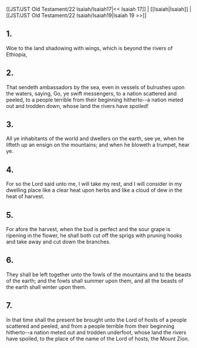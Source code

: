 [[JST/JST Old Testament/22 Isaiah/Isaiah17|<< Isaiah 17]] | [[Isaiah|Isaiah]] | [[JST/JST Old Testament/22 Isaiah/Isaiah19|Isaiah 19 >>]]
## 1.
Woe to the land shadowing with wings, which is beyond the rivers of Ethiopia,
## 2.
That sendeth ambassadors by the sea, even in vessels of bulrushes upon the waters, saying, Go, ye swift messengers, to a nation scattered and peeled, to a people terrible from their beginning hitherto\--a nation meted out and trodden down, whose land the rivers have spoiled!
## 3.
All ye inhabitants of the world and dwellers on the earth, see ye, when he lifteth up an ensign on the mountains; and when he bloweth a trumpet, hear ye.
## 4.
For so the Lord said unto me, I will take my rest, and I will consider in my dwelling place like a clear heat upon herbs and like a cloud of dew in the heat of harvest.
## 5.
For afore the harvest, when the bud is perfect and the sour grape is ripening in the flower, he shall both cut off the sprigs with pruning hooks and take away and cut down the branches.
## 6.
They shall be left together unto the fowls of the mountains and to the beasts of the earth; and the fowls shall summer upon them, and all the beasts of the earth shall winter upon them.
## 7.
In that time shall the present be brought unto the Lord of hosts of a people scattered and peeled, and from a people terrible from their beginning hitherto\--a nation meted out and trodden underfoot, whose land the rivers have spoiled, to the place of the name of the Lord of hosts, the Mount Zion.

